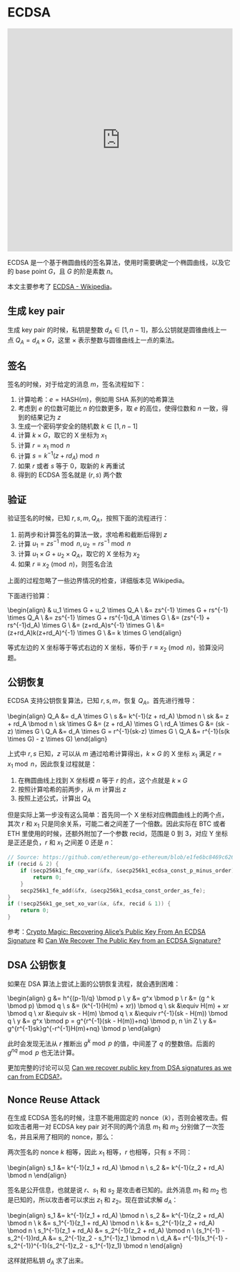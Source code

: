 # ECDSA

<iframe src="https://player.bilibili.com/player.html?aid=573470219&bvid=BV16z4y177ym&cid=1197576892&page=1&autoplay=0" scrolling="no" border="0" frameborder="no" framespacing="0" allowfullscreen="true" width="100%" height="500"> </iframe>

ECDSA 是一个基于椭圆曲线的签名算法，使用时需要确定一个椭圆曲线，以及它的 base point $G$，且 $G$ 的阶是素数 $n$。

本文主要参考了 [ECDSA - Wikipedia](https://en.wikipedia.org/wiki/Elliptic_Curve_Digital_Signature_Algorithm)。

## 生成 key pair

生成 key pair 的时候，私钥是整数 $d_A \in [1, n-1]$，那么公钥就是圆锥曲线上一点 $Q_A = d_A \times G$，这里 $\times$ 表示整数与圆锥曲线上一点的乘法。

## 签名

签名的时候，对于给定的消息 $m$，签名流程如下：

1. 计算哈希：$e = \mathrm{HASH}(m)$，例如用 SHA 系列的哈希算法
2. 考虑到 $e$ 的位数可能比 $n$ 的位数更多，取 $e$ 的高位，使得位数和 $n$ 一致，得到的结果记为 $z$
3. 生成一个密码学安全的随机数 $k \in [1, n-1]$
4. 计算 $k \times G$，取它的 X 坐标为 $x_1$
5. 计算 $r = x_1 \bmod n$
6. 计算 $s = k^{-1}(z + r d_A) \bmod n$
7. 如果 $r$ 或者 $s$ 等于 0，取新的 $k$ 再重试
8. 得到的 ECDSA 签名就是 $(r, s)$ 两个数

## 验证

验证签名的时候，已知 $r, s, m, Q_A$，按照下面的流程进行：

1. 前两步和计算签名的算法一致，求哈希和截断后得到 $z$
2. 计算 $u_1 = zs^{-1} \bmod n, u_2 = rs^{-1} \bmod n$
3. 计算 $u_1 \times G + u_2 \times Q_A$，取它的 X 坐标为 $x_2$
4. 如果 $r \equiv x_2 \pmod n$，则签名合法

上面的过程忽略了一些边界情况的检查，详细版本见 Wikipedia。

下面进行验算：

\begin{align}
& u_1 \times G + u_2 \times Q_A \\
&= zs^{-1} \times G + rs^{-1} \times Q_A \\
&= zs^{-1} \times G + rs^{-1}d_A \times G \\
&= (zs^{-1} + rs^{-1}d_A) \times G \\
&= (z+rd_A)s^{-1} \times G \\
&= (z+rd_A)k(z+rd_A)^{-1} \times G \\
&= k \times G
\end{align}

等式左边的 X 坐标等于等式右边的 X 坐标，等价于 $r \equiv x_2 \pmod n$，验算没问题。

## 公钥恢复

ECDSA 支持公钥恢复算法，已知 $r, s, m$，恢复 $Q_A$。首先进行推导：

\begin{align}
Q_A &= d_A \times G \\
s &= k^{-1}(z + rd_A) \bmod n \\
sk &= z + rd_A \bmod n \\
sk \times G &= (z + rd_A) \times G \\
rd_A \times G &= (sk - z) \times G \\
Q_A &= d_A \times G = r^{-1}(sk-z) \times G \\
Q_A &= r^{-1}(s(k \times G) - z \times G)
\end{align}

上式中 $r, s$ 已知，$z$ 可以从 $m$ 通过哈希计算得出，$k \times G$ 的 X 坐标 $x_1$ 满足 $r = x_1 \bmod n$，因此恢复过程就是：

1. 在椭圆曲线上找到 X 坐标模 $n$ 等于 $r$ 的点，这个点就是 $k \times G$
2. 按照计算哈希的前两步，从 $m$ 计算出 $z$
3. 按照上述公式，计算出 $Q_A$

但是实际上第一步没有这么简单：首先同一个 X 坐标对应椭圆曲线上的两个点，其次 $r$ 和 $x_1$ 只是同余关系，可能二者之间差了一个倍数。因此实际在 BTC 或者 ETH 里使用的时候，还额外附加了一个参数 recid，范围是 0 到 3，对应 Y 坐标是正还是负，$r$ 和 $x_1$ 之间差 0 还是 $n$：

```c
// Source: https://github.com/ethereum/go-ethereum/blob/e1fe6bc8469c626afaa86b1dfb819737e980a574/crypto/secp256k1/libsecp256k1/src/modules/recovery/main_impl.h#L104-L112
if (recid & 2) {
    if (secp256k1_fe_cmp_var(&fx, &secp256k1_ecdsa_const_p_minus_order) >= 0) {
        return 0;
    }
    secp256k1_fe_add(&fx, &secp256k1_ecdsa_const_order_as_fe);
}
if (!secp256k1_ge_set_xo_var(&x, &fx, recid & 1)) {
    return 0;
}
```

参考：[Crypto Magic: Recovering Alice’s Public Key From An ECDSA Signature](https://medium.com/asecuritysite-when-bob-met-alice/crypto-magic-recovering-alices-public-key-from-an-ecdsa-signature-e7193df8df6e) 和 [Can We Recover The Public Key from an ECDSA Signature?](https://medium.com/asecuritysite-when-bob-met-alice/can-we-recover-the-public-key-from-an-ecdsa-signature-7af4b56a8a0f)

## DSA 公钥恢复

如果在 DSA 算法上尝试上面的公钥恢复流程，就会遇到困难：

\begin{align}
g &= h^{(p-1)/q} \bmod p \\
y &= g^x \bmod p \\
r &= (g ^ k \bmod p) \bmod q \\
s &= (k^{-1}(H(m) + xr)) \bmod q \\
sk &\equiv H(m) + xr \bmod q \\
xr &\equiv sk - H(m) \bmod q \\
x &\equiv r^{-1}(sk - H(m)) \bmod q \\
y &= g^x \bmod p = g^{r^{-1}(sk - H(m))+nq} \bmod p, n \in Z \\
y &= g^{r^{-1}sk}g^{-r^{-1}H(m)+nq} \bmod p
\end{align}

此时会发现无法从 $r$ 推断出 $g^k \bmod p$ 的值，中间差了 $q$ 的整数倍。后面的 $g^{nq} \bmod p$ 也无法计算。

更加完整的讨论可以见 [Can we recover public key from DSA signatures as we can from ECDSA?](https://crypto.stackexchange.com/questions/107260/can-we-recover-public-key-from-dsa-signatures-as-we-can-from-ecdsa)。

## Nonce Reuse Attack

在生成 ECDSA 签名的时候，注意不能用固定的 nonce（$k$），否则会被攻击。假如攻击者用一对 ECDSA key pair 对不同的两个消息 $m_1$ 和 $m_2$ 分别做了一次签名，并且采用了相同的 nonce，那么：

两次签名的 nonce $k$ 相等，因此 $x_1$ 相等，$r$ 也相等，只有 $s$ 不同：

\begin{align}
s_1 &= k^{-1}(z_1 + rd_A) \bmod n \\
s_2 &= k^{-1}(z_2 + rd_A) \bmod n
\end{align}

签名是公开信息，也就是说 $r$、$s_1$ 和 $s_2$ 是攻击者已知的。此外消息 $m_1$ 和 $m_2$ 也是已知的，所以攻击者可以求出 $z_1$ 和 $z_2$。现在尝试求解 $d_A$：

\begin{align}
s_1 &= k^{-1}(z_1 + rd_A) \bmod n \\
s_2 &= k^{-1}(z_2 + rd_A) \bmod n \\
k &= s_1^{-1}(z_1 + rd_A) \bmod n \\
k &= s_2^{-1}(z_2 + rd_A) \bmod n \\
s_1^{-1}(z_1 + rd_A) &= s_2^{-1}(z_2 + rd_A) \bmod n \\
(s_1^{-1} - s_2^{-1})rd_A &= s_2^{-1}z_2 - s_1^{-1}z_1 \bmod n \\
d_A &= r^{-1}(s_1^{-1} - s_2^{-1})^{-1}(s_2^{-1}z_2 - s_1^{-1}z_1) \bmod n
\end{align}

这样就把私钥 $d_A$ 求了出来。
